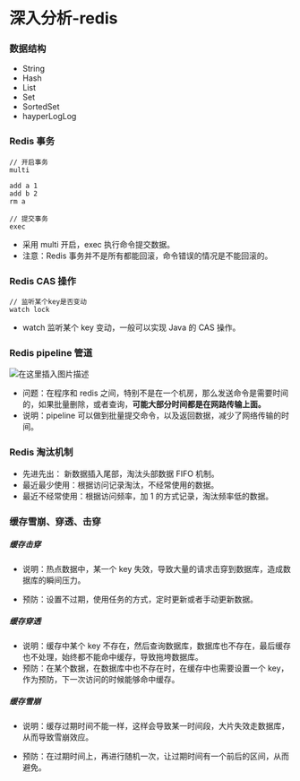 # 深入分析-redis

### 数据结构

- String
- Hash
- List
- Set
- SortedSet
- hayperLogLog

### Redis 事务

```shell
// 开启事务
multi

add a 1
add b 2
rm a

// 提交事务
exec
```

- 采用 multi 开启，exec 执行命令提交数据。
- 注意：Redis 事务并不是所有都能回滚，命令错误的情况是不能回滚的。

### Redis CAS 操作

```shell
// 监听某个key是否变动
watch lock
```

- watch 监听某个 key 变动，一般可以实现 Java 的 CAS 操作。

### Redis pipeline 管道

![在这里插入图片描述](https://img-blog.csdnimg.cn/20181122105343203.png?x-oss-process=image/watermark,type_ZmFuZ3poZW5naGVpdGk,shadow_10,text_aHR0cHM6Ly9ibG9nLmNzZG4ubmV0L3cxbGd5,size_16,color_FFFFFF,t_70)

- 问题：在程序和 redis 之间，特别不是在一个机房，那么发送命令是需要时间的，如果批量删除，或者查询，**可能大部分时间都是在网路传输上面。**
- 说明：pipeline 可以做到批量提交命令，以及返回数据，减少了网络传输的时间。

### Redis 淘汰机制

- 先进先出： 新数据插入尾部，淘汰头部数据 FIFO 机制。
- 最近最少使用：根据访问记录淘汰，不经常使用的数据。
- 最近不经常使用：根据访问频率，加 1 的方式记录，淘汰频率低的数据。

### 缓存雪崩、穿透、击穿

##### 缓存击穿

- 说明：热点数据中，某一个 key 失效，导致大量的请求击穿到数据库，造成数据库的瞬间压力。

- 预防：设置不过期，使用任务的方式，定时更新或者手动更新数据。

##### 缓存穿透

- 说明：缓存中某个 key 不存在，然后查询数据库，数据库也不存在，最后缓存也不处理，始终都不能命中缓存，导致拖垮数据库。
- 预防：在某个数据，在数据库中也不存在时，在缓存中也需要设置一个 key，作为预防，下一次访问的时候能够命中缓存。

##### 缓存雪崩

- 说明：缓存过期时间不能一样，这样会导致某一时间段，大片失效走数据库，从而导致雪崩效应。

- 预防：在过期时间上，再进行随机一次，让过期时间有一个前后的区间，从而避免。
